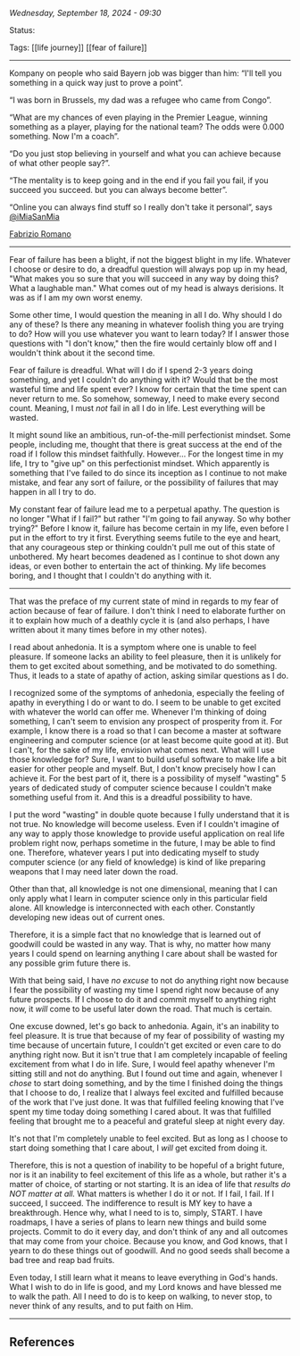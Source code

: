 
*Wednesday, September 18, 2024 - 09:30*

Status:

Tags: [[life journey]] [[fear of failure]]

---

Kompany on people who said Bayern job was bigger than him: “I'll tell you something in a quick way just to prove a point”. 

“I was born in Brussels, my dad was a refugee who came from Congo”. 

“What are my chances of even playing in the Premier League, winning something as a player, playing for the national team? The odds were 0.000 something. Now I'm a coach”. 

“Do you just stop believing in yourself and what you can achieve because of what other people say?”. 

“The mentality is to keep going and in the end if you fail you fail, if you succeed you succeed. but you can always become better”. 

“Online you can always find stuff so I really don't take it personal”, says
[@iMiaSanMia](https://twitter.com/iMiaSanMia)

[Fabrizio Romano](https://twitter.com/FabrizioRomano/status/1836186538821968238)

---

Fear of failure has been a blight, if not the biggest blight in my life. Whatever I choose or desire to do, a dreadful question will always pop up in my head, "What makes you so sure that you will succeed in any way by doing this? What a laughable man." What comes out of my head is always derisions. It was as if I am my own worst enemy.

Some other time, I would question the meaning in all I do. Why should I do any of these? Is there any meaning in whatever foolish thing you are trying to do? How will you use whatever you want to learn today? If I answer those questions with "I don't know," then the fire would certainly blow off and I wouldn't think about it the second time.

Fear of failure is dreadful. What will I do if I spend 2-3 years doing something, and yet I couldn't do anything with it? Would that be the most wasteful time and life spent ever? I know for certain that the time spent can never return to me. So somehow, someway, I need to make every second count. Meaning, I must *not* fail in all I do in life. Lest everything will be wasted.

It might sound like an ambitious, run-of-the-mill perfectionist mindset. Some people, including me, thought that there is great success at the end of the road if I follow this mindset faithfully. However... For the longest time in my life, I try to "give up" on this perfectionist mindset. Which apparently is something that I've failed to do since its inception as I continue to not make mistake, and fear any sort of failure, or the possibility of failures that may happen in all I try to do.

My constant fear of failure lead me to a perpetual apathy. The question is no longer "What if I fail?" but rather "I'm going to fail anyway. So why bother trying?" Before I know it, failure has become certain in my life, even before I put in the effort to try it first. Everything seems futile to the eye and heart, that any courageous step or thinking couldn't pull me out of this state of unbothered. My heart becomes deadened as I continue to shot down any ideas, or even bother to entertain the act of thinking. My life becomes boring, and I thought that I couldn't do anything with it.

---

That was the preface of my current state of mind in regards to my fear of action because of fear of failure. I don't think I need to elaborate further on it to explain how much of a deathly cycle it is (and also perhaps, I have written about it many times before in my other notes).

I read about anhedonia. It is a symptom where one is unable to feel pleasure. If someone lacks an ability to feel pleasure, then it is unlikely for them to get excited about something, and be motivated to do something.  Thus, it leads to a state of apathy of action, asking similar questions as I do.

I recognized some of the symptoms of anhedonia, especially the feeling of apathy in everything I do or want to do. I seem to be unable to get excited with whatever the world can offer me. Whenever I'm thinking of doing something, I can't seem to envision any prospect of prosperity from it. For example, I know there is a road so that I can become a master at software engineering and computer science (or at least become quite good at it). But I can't, for the sake of my life, envision what comes next. What will I use those knowledge for? Sure, I want to build useful software to make life a bit easier for other people and myself. But, I don't know precisely how I can achieve it. For the best part of it, there is a possibility of myself "wasting" 5 years of dedicated study of computer science because I couldn't make something useful from it. And this is a dreadful possibility to have.

I put the word "wasting" in double quote because I fully understand that it is not true. No knowledge will become useless. Even if I couldn't imagine of any way to apply those knowledge to provide useful application on real life problem right now, perhaps sometime in the future, I may be able to find one. Therefore, whatever years I put into dedicating myself to study computer science (or any field of knowledge) is kind of like preparing weapons that I may need later down the road. 

Other than that, all knowledge is not one dimensional, meaning that I can only apply what I learn in computer science only in this particular field alone. All knowledge is interconnected with each other. Constantly developing new ideas out of current ones.

Therefore, it is a simple fact that no knowledge that is learned out of goodwill could be wasted in any way. That is why, no matter how many years I could spend on learning anything I care about shall be wasted for any possible grim future there is.

With that being said, I have *no excuse* to not do anything right now because I fear the possibility of wasting my time I spend right now because of any future prospects. If I choose to do it and commit myself to anything right now, it *will* come to be useful later down the road. That much is certain.

One excuse downed, let's go back to anhedonia. Again, it's an inability to feel pleasure. It is true that because of my fear of possibility of wasting my time because of uncertain future, I couldn't get excited or even care to do anything right now. But it isn't true that I am completely incapable of feeling excitement from what I do in life. Sure, I would feel apathy whenever I'm sitting still and not do anything. But I found out time and again, whenever I *chose* to start doing something, and by the time I finished doing the things that I choose to do, I realize that I always feel excited and fulfilled because of the work that I've just done. It was that fulfilled feeling knowing that I've spent my time today doing something I cared about. It was that fulfilled feeling that brought me to a peaceful and grateful sleep at night every day.

It's not that I'm completely unable to feel excited. But as long as I choose to start doing something that I care about, I *will* get excited from doing it.

Therefore, this is not a question of inability to be hopeful of a bright future, nor is it an inability to feel excitement of this life as a whole, but rather it's a matter of choice, of starting or not starting. It is an idea of life that *results do NOT matter at all.* What matters is whether I do it or not. If I fail, I fail. If I succeed, I succeed. The indifference to result is MY key to have a breakthrough. Hence why, what I need to is to, simply, START. I have roadmaps, I have a series of plans to learn new things and build some projects. Commit to do it every day, and don't think of any and all outcomes that may come from your choice. Because you know, and God knows, that I yearn to do these things out of goodwill. And no good seeds shall become a bad tree and reap bad fruits.

Even today, I still learn what it means to leave everything in God's hands. What I wish to do in life is good, and my Lord knows and have blessed me to walk the path. All I need to do is to keep on walking, to never stop, to never think of any results, and to put faith on Him.

---
## References
